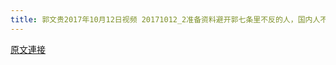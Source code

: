 ```yaml
---
title: 郭文贵2017年10月12日视频 20171012_2准备资料避开郭七条里不反的人，国内人不要冲动
---
```


[原文連接](https://gnews.org/ThreadView/53476929)



